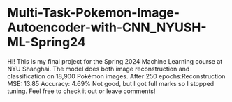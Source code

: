 # Multi-Task-Pokemon-Image-Autoencoder-with-CNN_NYUSH-ML-Spring24
Hi! This is my final project for the Spring 2024 Machine Learning course at NYU Shanghai.
The model does both image reconstruction and classification on 18,900 Pokémon images.
After 250 epochs:Reconstruction MSE: 13.85 Accuracy: 4.69%
Not good, but I got full marks so I stopped tuning.
Feel free to check it out or leave comments!
